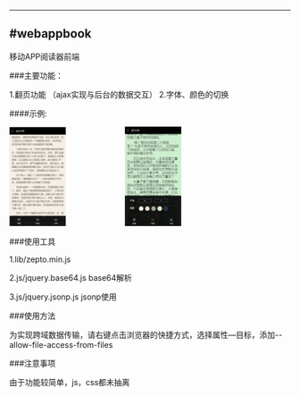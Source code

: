 ---
#webappbook
-------------

移动APP阅读器前端


###主要功能：

1.翻页功能 （ajax实现与后台的数据交互）
2.字体、颜色的切换

####示例:
<div >
 <img src="阅读器界面1.png" width =20%  height = 20%   alt="图片名称" />
 <span  >&nbsp;   &nbsp; &nbsp; &nbsp;&nbsp; &nbsp; &nbsp;&nbsp;&nbsp;   &nbsp;  &nbsp; &nbsp; &nbsp;&nbsp;  &nbsp; </span>
 <img src="阅读器界面2.png" width =20%  height = 20%  padding="200px" alt="图片名称"  />
 </div>
 
 
###使用工具

1.lib/zepto.min.js 

2.js/jquery.base64.js base64解析

3.js/jquery.jsonp.js jsonp使用


###使用方法

为实现跨域数据传输，请右键点击浏览器的快捷方式，选择属性—目标，添加--allow-file-access-from-files

###注意事项

由于功能较简单，js，css都未抽离




